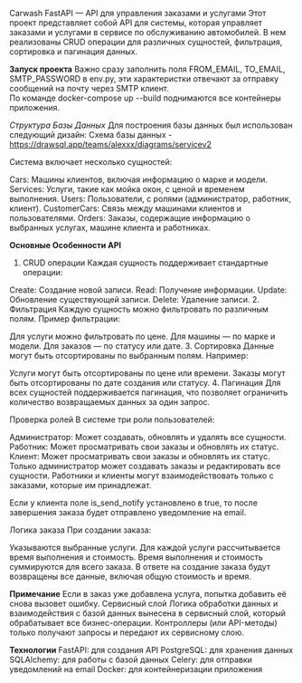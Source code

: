 Carwash FastAPI — API для управления заказами и услугами
Этот проект представляет собой API для системы, которая управляет заказами и услугами в сервисе по обслуживанию автомобилей. В нем реализованы CRUD операции для различных сущностей, фильтрация, сортировка и пагинация данных.

**Запуск проекта**
Важно сразу заполнить поля FROM_EMAIL, TO_EMAIL, SMTP_PASSWORD в env.py, эти характеристки отвечают за отправку сообщений на почту через SMTP клиент.  
По команде docker-compose up --build поднимаются все контейнеры приложения.

*Структура Базы Данных*
Для построения базы данных был использован следующий дизайн:
Схема базы данных - https://drawsql.app/teams/alexxx/diagrams/servicev2

Система включает несколько сущностей:

Cars: Машины клиентов, включая информацию о марке и модели.
Services: Услуги, такие как мойка окон, с ценой и временем выполнения.
Users: Пользователи, с ролями (администратор, работник, клиент).
CustomerCars: Связь между машинами клиентов и пользователями.
Orders: Заказы, содержащие информацию о выбранных услугах, машине клиента и работниках.

**Основные Особенности API**
1. CRUD операции
Каждая сущность поддерживает стандартные операции:

Create: Создание новой записи.
Read: Получение информации.
Update: Обновление существующей записи.
Delete: Удаление записи.
2. Фильтрация
Каждую сущность можно фильтровать по различным полям. Пример фильтрации:

Для услуги можно фильтровать по цене.
Для машины — по марке и модели.
Для заказов — по статусу или дате.
3. Сортировка
Данные могут быть отсортированы по выбранным полям. Например:

Услуги могут быть отсортированы по цене или времени.
Заказы могут быть отсортированы по дате создания или статусу.
4. Пагинация
Для всех сущностей поддерживается пагинация, что позволяет ограничить количество возвращаемых данных за один запрос.

Проверка ролей
В системе три роли пользователей:

Администратор: Может создавать, обновлять и удалять все сущности.
Работник: Может просматривать свои заказы и обновлять их статус.
Клиент: Может просматривать свои заказы и обновлять их статус.
Только администратор может создавать заказы и редактировать все сущности. Работники и клиенты могут взаимодействовать только с заказами, которые им принадлежат.

Если у клиента поле is_send_notify установлено в true, то после завершения заказа будет отправлено уведомление на email.

Логика заказа
При создании заказа:

Указываются выбранные услуги.
Для каждой услуги рассчитывается время выполнения и стоимость.
Время выполнения и стоимость суммируются для всего заказа.
В ответе на создание заказа будут возвращены все данные, включая общую стоимость и время.

**Примечание**
Если в заказ уже добавлена услуга, попытка добавить её снова вызовет ошибку.
Сервисный слой
Логика обработки данных и взаимодействия с базой данных вынесена в сервисный слой, который обрабатывает все бизнес-операции. Контроллеры (или API-методы) только получают запросы и передают их сервисному слою.

**Технологии**
FastAPI: для создания API
PostgreSQL: для хранения данных
SQLAlchemy: для работы с базой данных
Celery: для отправки уведомлений на email
Docker: для контейнеризации приложения
